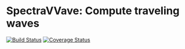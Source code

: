 # SpectraVVave: Compute traveling waves

[![Build Status](https://img.shields.io/travis/olivierverdier/SpecTraVVave/master.svg)](https://travis-ci.org/olivierverdier/SpecTraVVave) [![Coverage Status](https://img.shields.io/coveralls/olivierverdier/SpecTraVVave/master.svg)](https://coveralls.io/r/olivierverdier/SpecTraVVave?branch=master)
